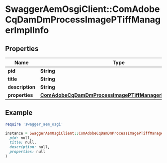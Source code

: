 # SwaggerAemOsgiClient::ComAdobeCqDamDmProcessImagePTiffManagerImplInfo

## Properties

| Name | Type | Description | Notes |
| ---- | ---- | ----------- | ----- |
| **pid** | **String** |  | [optional] |
| **title** | **String** |  | [optional] |
| **description** | **String** |  | [optional] |
| **properties** | [**ComAdobeCqDamDmProcessImagePTiffManagerImplProperties**](ComAdobeCqDamDmProcessImagePTiffManagerImplProperties.md) |  | [optional] |

## Example

```ruby
require 'swagger_aem_osgi'

instance = SwaggerAemOsgiClient::ComAdobeCqDamDmProcessImagePTiffManagerImplInfo.new(
  pid: null,
  title: null,
  description: null,
  properties: null
)
```

